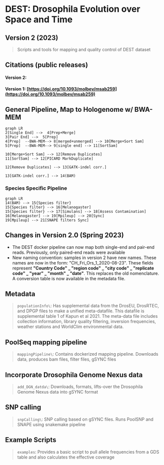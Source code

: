 # DEST: Drosophila Evolution over Space and Time
## Version 2 (2023)
  > Scripts and tools for mapping and quality control of DEST dataset

## Citations (public releases)

#### Version 2: 

#### Version 1: [https://doi.org/10.1093/molbev/msab259](https://doi.org/10.1093/molbev/msab259)

## General Pipeline, Map to Hologenome w/ BWA-MEM
```mermaid
graph LR
2[Single End] -->  4[Prep+Merge] 
3[Pair End] -->  5[Prep] 
4[Prep]  --BWA-MEM--> 8[merged+unmerged] --> 10[Merge+Sort Sam]
5[Prep]  --BWA-MEM--> 9[single end] --> 11[SortSam]

10[Merge+Sort Sam] --> 12[Remove Duplicates]
11[SortSam] --> 12[PICARD MarkDuplicate]

12[Remove Duplicates] --> 13[GATK-indel corr.]

13[GATK-indel corr.] --> 14(BAM)
```

### Species Specific Pipeline
```mermaid
graph LR
14(BAM) --> 15{Species filter} 
15{Species filter} --> 16[Melanogaster]
15{Species filter} --> 17[Simulans] --> 18[Assess Contamination]
16[Melanogaster] --> 19[Mpileup] --> 20[Sync]
19[Mpileup] --> 21[SNAPE filters Sync]

```
## Changes in Version 2.0 (Spring 2023)
* The DEST docker pipeline can now map both single-end and pair-end reads. Previously, only paired-end reads were available
* New naming convention: samples in version 2 have new names. These names are now in the form: "CH_Fri_Ors_1_2020-08-23". These fields represent **"Country Code" _ "region code" _ "city code" _ "replicate code" _ "year" _ "month" _ "date"**. This replaces the old nomenclature. A conversion table is now available in the metadata file. 

## Metadata
  > `populationInfo\`: Has supplemental data from the DrosEU, DrosRTEC, and DPGP files to make a unified meta-datafile. This datafile is
  supplemental table 1 of Kapun et al 2021. The meta-data file includes collection information, library quality filtering, inversion frequencies,
  weather stations and WorldClim environmental data.

## PoolSeq mapping pipeline
  > `mappingPipeline\`: Contains dockerized mapping pipeline. Downloads data, produces bam files, filter files, gSYNC files

## Incorporate Drosophila Genome Nexus data
  > `add_DGN_datda\`: Downloads, formats, lifts-over the Drosophila Genome Nexus data into gSYNC format

## SNP calling
  > `snpCalling\`: SNP calling based on gSYNC files. Runs PoolSNP and SNAPE using snakemake pipeline

## Example Scripts
  > `examples`: Provides a basic script to pull allele frequencies from a GDS table and also calculates the effective coverage

